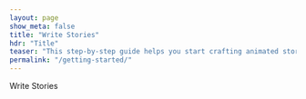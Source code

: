 ```yaml
---
layout: page
show_meta: false
title: "Write Stories"
hdr: "Title"
teaser: "This step-by-step guide helps you start crafting animated stories."
permalink: "/getting-started/"
---
```


Write Stories
